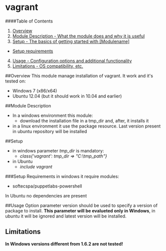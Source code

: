 vagrant
=================

####Table of Contents

1. [Overview](#overview)
2. [Module Description - What the module does and why it is useful](#module-description)
3. [Setup - The basics of getting started with [Modulename]](#setup)
 * [Setup requirements](#setup-requirements)
4. [Usage - Configuration options and additional functionality](#usage)
5. [Limitations - OS compatibility, etc.](#limitations)

##Overview
This module manage installation of vagrant. It work and it's tested on:
 * Windows 7 (x86/x64)
 * Ubuntu 12.04 (but it should work in 10.04 and earlier)

##Module Description
 * In a windows environment this module:
    * download the installation file in a tmp\_dir and, after, it installs it
 * in a linux environment it use the package resource. Last version present in ubuntu repository will be installed

##Setup

 * in windows parameter *tmp_dir* is mandatory:
    * *class{'vagrant': tmp_dir => "C:\\tmp_path"}*
 * in Ubuntu
    * *include vagrant*

###Setup Requirements
in windows it require modules:
 * softecspa/puppetlabs-powershell

In Ubuntu no dependencies are present

##Usage
Option parameter version should be used to specify a version of package to install. **This parameter will be evalueted only in Windows**, in ubuntu it will be ignored and latest version will be installed.

## Limitations
**In Windows versions different from 1.6.2 are not tested!**
